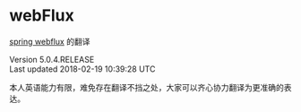 # webFlux

[spring webflux](https://docs.spring.io/spring/docs/current/spring-framework-reference/web-reactive.html#webflux ) 的翻译

Version 5.0.4.RELEASE  
Last updated 2018-02-19 10:39:28 UTC

本人英语能力有限，难免存在翻译不挡之处，大家可以齐心协力翻译为更准确的表达。 
